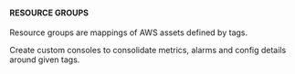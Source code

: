 #### RESOURCE GROUPS


Resource groups are mappings of AWS assets defined by tags.


Create custom consoles to consolidate metrics, alarms and config details around given tags.

